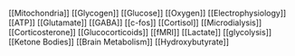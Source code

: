 [[Mitochondria]]
[[Glycogen]]
[[Glucose]]
[[Oxygen]]
[[Electrophysiology]]
[[ATP]]
[[Glutamate]]
[[GABA]]
[[c-fos]]
[[Cortisol]]
[[Microdialysis]]
[[Corticosterone]]
[[Glucocorticoids]]
[[fMRI]]
[[Lactate]]
[[glycolysis]]
[[Ketone Bodies]]
[[Brain Metabolism]]
[[Hydroxybutyrate]]
